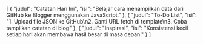 [
  {
    "judul": "Catatan Hari Ini",
    "isi": "Belajar cara menampilkan data dari GitHub ke Blogger menggunakan JavaScript."
  },
  {
    "judul": "To-Do List",
    "isi": "1. Upload file JSON ke GitHub\n2. Ganti URL fetch di template\n3. Coba tampilkan catatan di blog"
  },
  {
    "judul": "Inspirasi",
    "isi": "Konsistensi kecil setiap hari akan membawa hasil besar di masa depan."
  }
]
